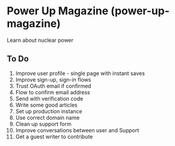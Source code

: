 # Power Up Magazine (power-up-magazine)

Learn about nuclear power

## To Do

1. Improve user profile - single page with instant saves
1. Improve sign-up, sign-in flows
1. Trust OAuth email if confirmed
1. Flow to confirm email address
1. Send with verification code
1. Write some good articles
1. Set up production instance
1. Use correct domain name
1. Clean up support form
1. Improve conversations between user and Support
1. Get a guest writer to contribute
